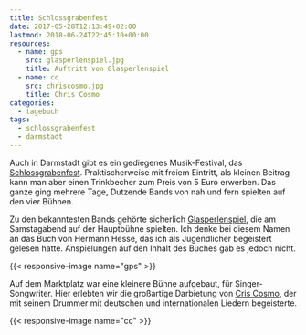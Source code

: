 ```yaml
---
title: Schlossgrabenfest
date: 2017-05-28T12:13:49+02:00
lastmod: 2018-06-24T22:45:10+00:00
resources:
  - name: gps
    src: glasperlenspiel.jpg
    title: Auftritt von Glasperlenspiel
  - name: cc
    src: chriscosmo.jpg
    title: Chris Cosmo
categories:
  - tagebuch
tags:
  - schlossgrabenfest
  - darmstadt
---
```

Auch in Darmstadt gibt es ein gediegenes Musik-Festival, das [Schlossgrabenfest](http://www.schlossgrabenfest.de). Praktischerweise mit freiem Eintritt, 
als kleinen Beitrag kann man aber einen Trinkbecher zum Preis von 5 Euro erwerben. Das ganze ging mehrere Tage, Dutzende Bands von nah und fern spielten 
auf den vier Bühnen. 

Zu den bekanntesten Bands gehörte sicherlich [Glasperlenspiel](http://www.glasperlenspiel.com/), die am Samstagabend auf der Hauptbühne spielten. 
Ich denke bei diesem Namen an das Buch von Hermann Hesse, das ich als Jugendlicher begeistert gelesen hatte. Anspielungen auf den Inhalt des Buches gab es 
jedoch nicht. 

{{< responsive-image name="gps" >}}

Auf dem Marktplatz war eine kleinere Bühne aufgebaut, für Singer-Songwriter. Hier erlebten wir die großartige Darbietung von [Cris Cosmo](http://www.criscosmo.com/), 
der mit seinem Drummer mit deutschen und internationalen Liedern begeisterte. 

{{< responsive-image name="cc" >}}